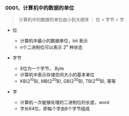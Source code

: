 ### 0001、计算机中的数据的单位

> ​		计算机中的数据的单位由小到大顺序 ： 位 < 字节 < 字

- 位
  - 计算机中最小的数据单位，bit 表示
  - n个二进制位可以表示 $2^n$ 种状态
- 字节
  - 8位为一个字节， Byte
  - 计算机中表示存储空间大小的基本单位
  - KB($2^{10}$B),  MB($2^{20}$B), GB($2^{30}$B),  TB($2^{40}$B), 等等 
  
- 字
  - 计算机一次能够处理的二进制位的长度，word
  - 字长64位，即每个字由8个字节组成
